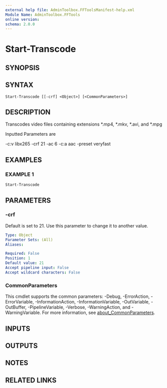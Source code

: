```yaml
---
external help file: AdminToolbox.FFToolsManifest-help.xml
Module Name: AdminToolbox.FFTools
online version:
schema: 2.0.0
---
```


# Start-Transcode

## SYNOPSIS

## SYNTAX

```
Start-Transcode [[-crf] <Object>] [<CommonParameters>]
```

## DESCRIPTION
Transcodes video files containing extensions *.mp4, *.mkv, *.avi, and *.mpg

Inputted Parameters are

-c:v libx265 -crf 21 -ac 6 -c:a aac -preset veryfast

## EXAMPLES

### EXAMPLE 1
```
Start-Transcode
```

## PARAMETERS

### -crf
Default is set to 21.
Use this parameter to change it to another value.

```yaml
Type: Object
Parameter Sets: (All)
Aliases:

Required: False
Position: 1
Default value: 21
Accept pipeline input: False
Accept wildcard characters: False
```

### CommonParameters
This cmdlet supports the common parameters: -Debug, -ErrorAction, -ErrorVariable, -InformationAction, -InformationVariable, -OutVariable, -OutBuffer, -PipelineVariable, -Verbose, -WarningAction, and -WarningVariable. For more information, see [about_CommonParameters](http://go.microsoft.com/fwlink/?LinkID=113216).

## INPUTS

## OUTPUTS

## NOTES

## RELATED LINKS
